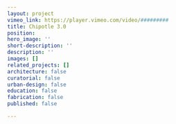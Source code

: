 ```yaml
---
layout: project
vimeo_link: https://player.vimeo.com/video/#########
title: Chipotle 3.0
position: 
hero_image: ''
short-description: ''
description: ''
images: []
related_projects: []
architecture: false
curatorial: false
urban-design: false
education: false
fabrication: false
published: false

---
```


